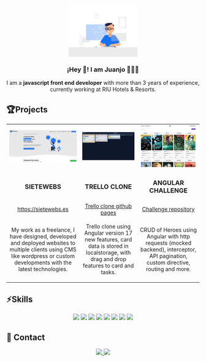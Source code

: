 <p align="center" width="300">
   <img align="center" width="180" src="./assets/programmer.gif" />
   <h3 align="center">¡Hey 👋! I am Juanjo 👨🏻‍💻</h3>
</p>

<p align="center">I am a <strong>javascript front end developer</strong> with more than 3 years of experience, currently working at RIU Hotels & Resorts.</p>

## 🏆Projects

<table border="0" align="center">
   <tr>
      <td style='text-align:center;' width="400">
         <img src="./assets/sietewebs.png" />
      </td>
      <td style='text-align:center;' width="400">
          <img src="./assets/trello-clone.png" />
      </td>
      <td style='text-align:center;' width="400">
          <img src="./assets/challenge.png" />
      </td>
   </tr>
   <tr>
      <td style='text-align:center; vertical-align:middle'>
         <h3>SIETEWEBS</h3>
      </td>
      <td style='text-align:center; vertical-align:middle'>
            <h3>TRELLO CLONE</h3>
      </td>
      <td style='text-align:center; vertical-align:middle'>
            <h3>ANGULAR CHALLENGE</h3>
      </td>
   </tr>
   <tr>
      <td style='text-align:center; vertical-align:middle'>
         <a href="https://sietewebs.es" style="display: block;">https://sietewebs.es</a>
      </td>
      <td style='text-align:center; vertical-align:middle'>
         <a href="https://juanjolb.github.io/trello-clone-angular" style="display: block;">Trello clone github pages</a>
      </td>
      <td style='text-align:center; vertical-align:middle'>
         <a href="https://github.com/juanjolb/w2m-challenge" style="display: block;">Challenge repository</a>
      </td>
   </tr>
   <tr>
      <td style='text-align:center; vertical-align:middle'>
         <p>My work as a freelance, I have designed, developed and deployed websites to multiple clients using CMS like wordpress or custom developments with the latest technologies.</p>
      </td>
      <td style='text-align:center; vertical-align:middle'>
         <p>Trello clone using Angular version 17 new features, card data is stored in localstorage, with drag and drop features to card and tasks.</p>
      </td>
      <td style='text-align:center; vertical-align:middle'>
         <p>CRUD of Heroes using Angular with http requests (mocked backend), interceptor, API pagination, custom directive, routing and more.</p>
      </td>
   </tr>
</table>

## ⚡Skills

<p align="center">
   <img src="https://img.shields.io/badge/ANGULAR-DD0031?style=for-the-badge&logo=angular&logoColor=white">
   <img src="https://img.shields.io/badge/typescript-3178C6?style=for-the-badge&logo=typescript&logoColor=white">
   <img src="https://img.shields.io/badge/React-20232A?style=for-the-badge&logo=react&logoColor=61DAFB">
   <img src="https://img.shields.io/badge/JavaScript-323330?style=for-the-badge&logo=javascript&logoColor=F7DF1E">
   <img src="https://img.shields.io/badge/HTML5-E34F26?style=for-the-badge&logo=html5&logoColor=white">
   <img src="https://img.shields.io/badge/CSS3-1572B6?style=for-the-badge&logo=css3&logoColor=white">
   <img src="https://img.shields.io/badge/Sass-CC6699?style=for-the-badge&logo=sass&logoColor=white">
   <img src="https://img.shields.io/badge/GIT-E44C30?style=for-the-badge&logo=git&logoColor=white">
</p>

## 💬 Contact

<p align="center">
   <a href="https://linkedin.com/in/juanjo-lozano">
   <img src="https://img.shields.io/badge/linkedin-FFFFFF?style=for-the-badge&logo=linkedin&logoColor=black">
   </a>
   <a href="mailto:lbarcelo.juanjo@gmail.com">
      <img src="https://img.shields.io/badge/gmail-FFFFFF?style=for-the-badge&logo=gmail&logoColor=black">
   </a>
</p>
